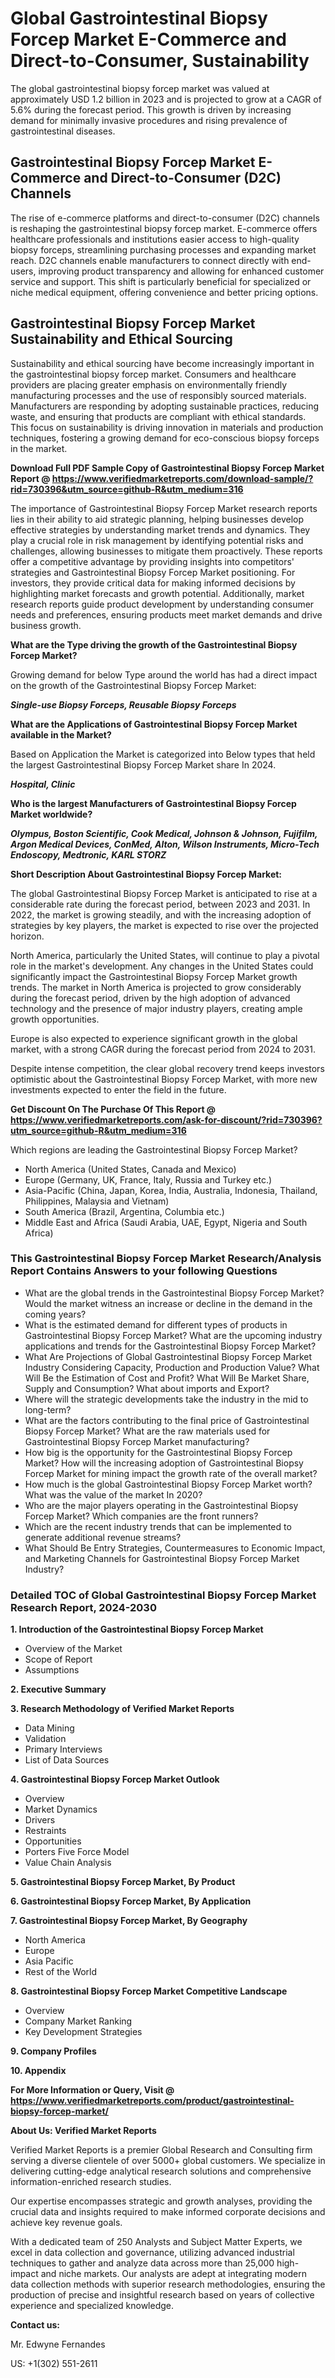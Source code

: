 <h1>Global Gastrointestinal Biopsy Forcep Market E-Commerce and Direct-to-Consumer, Sustainability</h1><p class=""><p>The global gastrointestinal biopsy forcep market was valued at approximately USD 1.2 billion in 2023 and is projected to grow at a CAGR of 5.6% during the forecast period. This growth is driven by increasing demand for minimally invasive procedures and rising prevalence of gastrointestinal diseases.</p><h2>Gastrointestinal Biopsy Forcep Market E-Commerce and Direct-to-Consumer (D2C) Channels</h2><p>The rise of e-commerce platforms and direct-to-consumer (D2C) channels is reshaping the gastrointestinal biopsy forcep market. E-commerce offers healthcare professionals and institutions easier access to high-quality biopsy forceps, streamlining purchasing processes and expanding market reach. D2C channels enable manufacturers to connect directly with end-users, improving product transparency and allowing for enhanced customer service and support. This shift is particularly beneficial for specialized or niche medical equipment, offering convenience and better pricing options.</p><h2>Gastrointestinal Biopsy Forcep Market Sustainability and Ethical Sourcing</h2><p>Sustainability and ethical sourcing have become increasingly important in the gastrointestinal biopsy forcep market. Consumers and healthcare providers are placing greater emphasis on environmentally friendly manufacturing processes and the use of responsibly sourced materials. Manufacturers are responding by adopting sustainable practices, reducing waste, and ensuring that products are compliant with ethical standards. This focus on sustainability is driving innovation in materials and production techniques, fostering a growing demand for eco-conscious biopsy forceps in the market.</p></p><p class=""><strong>Download Full PDF Sample Copy of Gastrointestinal Biopsy Forcep Market Report @ <a href="https://www.verifiedmarketreports.com/download-sample/?rid=730396&utm_source=github-R&utm_medium=316" target="_blank">https://www.verifiedmarketreports.com/download-sample/?rid=730396&utm_source=github-R&utm_medium=316</a></strong></p><p>The importance of&nbsp;Gastrointestinal Biopsy Forcep Market research reports lies in their ability to aid strategic planning, helping businesses develop effective strategies by understanding market trends and dynamics. They play a crucial role in risk management by identifying potential risks and challenges, allowing businesses to mitigate them proactively. These reports offer a competitive advantage by providing insights into competitors' strategies and Gastrointestinal Biopsy Forcep Market positioning. For investors, they provide critical data for making informed decisions by highlighting market forecasts and growth potential. Additionally, market research reports guide product development by understanding consumer needs and preferences, ensuring products meet market demands and drive business growth.</p><p><strong>What are the&nbsp;Type driving the growth of the Gastrointestinal Biopsy Forcep Market?</strong></p><p id="" class="">Growing demand for below Type around the world has had a direct impact on the growth of the Gastrointestinal Biopsy Forcep Market:</p><p class=""><em><strong>Single-use Biopsy Forceps, Reusable Biopsy Forceps</strong></em></p><p class=""><strong>What are the&nbsp;Applications&nbsp;of Gastrointestinal Biopsy Forcep Market available in the Market?</strong></p><p id="" class="">Based on Application the Market is categorized into Below types that held the largest Gastrointestinal Biopsy Forcep Market share In 2024.</p><p class=""><em><strong>Hospital, Clinic</strong></em></p><p class=""><strong>Who is the largest Manufacturers of Gastrointestinal Biopsy Forcep Market worldwide?</strong></p><p><em><strong>Olympus, Boston Scientific, Cook Medical, Johnson & Johnson, Fujifilm, Argon Medical Devices, ConMed, Alton, Wilson Instruments, Micro-Tech Endoscopy, Medtronic, KARL STORZ</strong></em></p><p id="" class=""><strong>Short Description About Gastrointestinal Biopsy Forcep Market:</strong></p><p>The global Gastrointestinal Biopsy Forcep Market is anticipated to rise at a considerable rate during the forecast period, between 2023 and 2031. In 2022, the market is growing steadily, and with the increasing adoption of strategies by key players, the market is expected to rise over the projected horizon.</p><p>North America, particularly the United States, will continue to play a pivotal role in the market's development. Any changes in the United States could significantly impact the Gastrointestinal Biopsy Forcep Market growth trends. The market in North America is projected to grow considerably during the forecast period, driven by the high adoption of advanced technology and the presence of major industry players, creating ample growth opportunities.</p><p>Europe is also expected to experience significant growth in the global market, with a strong CAGR during the forecast period from 2024 to 2031.</p><p>Despite intense competition, the clear global recovery trend keeps investors optimistic about the Gastrointestinal Biopsy Forcep Market, with more new investments expected to enter the field in the future.</p><p id="" class=""><strong>Get Discount On The Purchase Of This Report @ <a href="https://www.verifiedmarketreports.com/ask-for-discount/?rid=730396?utm_source=github-R&utm_medium=316" target="_blank">https://www.verifiedmarketreports.com/ask-for-discount/?rid=730396?utm_source=github-R&utm_medium=316</a></strong></p><p class="">Which regions are leading the Gastrointestinal Biopsy Forcep Market?</p><ul><li>North America (United States, Canada and Mexico)</li><li>Europe (Germany, UK, France, Italy, Russia and Turkey etc.)</li><li>Asia-Pacific (China, Japan, Korea, India, Australia, Indonesia, Thailand, Philippines, Malaysia and Vietnam)</li><li>South America (Brazil, Argentina, Columbia etc.)</li><li>Middle East and Africa (Saudi Arabia, UAE, Egypt, Nigeria and South Africa)</li></ul><h3 id="" class="">This Gastrointestinal Biopsy Forcep Market Research/Analysis Report Contains Answers to your following Questions</h3><ul><li>What are the global trends in the Gastrointestinal Biopsy Forcep Market? Would the market witness an increase or decline in the demand in the coming years?</li><li>What is the estimated demand for different types of products in Gastrointestinal Biopsy Forcep Market? What are the upcoming industry applications and trends for the Gastrointestinal Biopsy Forcep Market?</li><li>What Are Projections of Global Gastrointestinal Biopsy Forcep Market Industry Considering Capacity, Production and Production Value? What Will Be the Estimation of Cost and Profit? What Will Be Market Share, Supply and Consumption? What about imports and Export?</li><li>Where will the strategic developments take the industry in the mid to long-term?</li><li>What are the factors contributing to the final price of Gastrointestinal Biopsy Forcep Market? What are the raw materials used for Gastrointestinal Biopsy Forcep Market manufacturing?</li><li>How big is the opportunity for the Gastrointestinal Biopsy Forcep Market? How will the increasing adoption of Gastrointestinal Biopsy Forcep Market for mining impact the growth rate of the overall market?</li><li>How much is the global Gastrointestinal Biopsy Forcep Market worth? What was the value of the market In 2020?</li><li>Who are the major players operating in the Gastrointestinal Biopsy Forcep Market? Which companies are the front runners?</li><li>Which are the recent industry trends that can be implemented to generate additional revenue streams?</li><li>What Should Be Entry Strategies, Countermeasures to Economic Impact, and Marketing Channels for Gastrointestinal Biopsy Forcep Market Industry?</li></ul><h3 id="" class="">Detailed TOC of Global Gastrointestinal Biopsy Forcep Market Research Report, 2024-2030</h3><p id="" class=""><strong>1. Introduction of the Gastrointestinal Biopsy Forcep Market</strong></p><ul><li>Overview of the Market</li><li>Scope of Report</li><li>Assumptions</li></ul><p id="" class=""><strong>2. Executive Summary</strong></p><p id="" class=""><strong>3. Research Methodology of Verified Market Reports</strong></p><ul><li>Data Mining</li><li>Validation</li><li>Primary Interviews</li><li>List of Data Sources</li></ul><p id="" class=""><strong>4. Gastrointestinal Biopsy Forcep Market Outlook</strong></p><ul><li>Overview</li><li>Market Dynamics</li><li>Drivers</li><li>Restraints</li><li>Opportunities</li><li>Porters Five Force Model</li><li>Value Chain Analysis</li></ul><p id="" class=""><strong>5. Gastrointestinal Biopsy Forcep Market, By Product</strong></p><p id="" class=""><strong>6. Gastrointestinal Biopsy Forcep Market, By Application</strong></p><p id="" class=""><strong>7. Gastrointestinal Biopsy Forcep Market, By Geography</strong></p><ul><li>North America</li><li>Europe</li><li>Asia Pacific</li><li>Rest of the World</li></ul><p id="" class=""><strong>8. Gastrointestinal Biopsy Forcep Market Competitive Landscape</strong></p><ul><li>Overview</li><li>Company Market Ranking</li><li>Key Development Strategies</li></ul><p id="" class=""><strong>9. Company Profiles</strong></p><p id="" class=""><strong>10. Appendix</strong></p><p id="" class=""><strong>For More Information or Query, Visit @ <a href="https://www.verifiedmarketreports.com/product/gastrointestinal-biopsy-forcep-market/" target="_blank">https://www.verifiedmarketreports.com/product/gastrointestinal-biopsy-forcep-market/</a></strong></p><p id="" class=""><strong>About Us: Verified Market Reports</strong></p><p id="" class="">Verified Market Reports is a premier Global Research and Consulting firm serving a diverse clientele of over 5000+ global customers. We specialize in delivering cutting-edge analytical research solutions and comprehensive information-enriched research studies.</p><p id="" class="">Our expertise encompasses strategic and growth analyses, providing the crucial data and insights required to make informed corporate decisions and achieve key revenue goals.</p><p id="" class="">With a dedicated team of 250 Analysts and Subject Matter Experts, we excel in data collection and governance, utilizing advanced industrial techniques to gather and analyze data across more than 25,000 high-impact and niche markets. Our analysts are adept at integrating modern data collection methods with superior research methodologies, ensuring the production of precise and insightful research based on years of collective experience and specialized knowledge.</p><p id="" class=""><strong>Contact us:</strong></p><p id="" class="">Mr. Edwyne Fernandes</p><p id="" class="">US: +1(302) 551-2611</p>